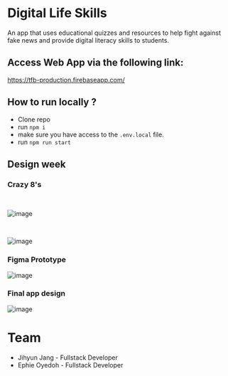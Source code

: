 # Digital Life Skills

An app that uses educational quizzes and resources to help fight against fake news and provide digital literacy skills to students.

## Access Web App via the following link:

https://tfb-production.firebaseapp.com/

## How to run locally ?

- Clone repo
- run `npm i`
- make sure you have access to the `.env.local` file.
- run `npm run start`


## Design week

### Crazy 8's

<br/>

![image](https://user-images.githubusercontent.com/60614102/104489891-12abc800-55c8-11eb-9a84-102bc0348b49.png)

<br/>

![image](https://user-images.githubusercontent.com/60614102/104488945-f8251f00-55c6-11eb-860a-b656937146b2.png)
<br/>

### Figma Prototype

![image](https://user-images.githubusercontent.com/60614102/104489629-c19bd400-55c7-11eb-907d-f269f193fce9.png)

### Final app design 

![image](https://user-images.githubusercontent.com/60614102/106606098-a0405f00-6559-11eb-8582-186cba486670.png)

# Team

- Jihyun Jang - Fullstack Developer
- Ephie Oyedoh - Fullstack Developer

